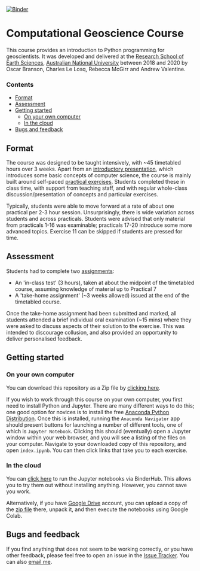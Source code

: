 [![Binder](https://mybinder.org/badge_logo.svg)](https://mybinder.org/v2/gh/valentineap/ComputationalGeoscienceCourse/binder?labpath=index.ipynb)

# Computational Geoscience Course

This course provides an introduction to Python programming for geoscientists. It was developed and delivered at the [Research School of Earth Sciences](https://earthsciences.anu.edu.au), [Australian National University](https://www.anu.edu.au) between 2018 and 2020 by Oscar Branson, Charles Le Losq, Rebecca McGirr and Andrew Valentine. 

### Contents
- [Format](#Format)
- [Assessment](#Asssessment)
- [Getting started](#getting-started)
   - [On your own computer](#on-your-own-computer)
   - [In the cloud](#in-the-cloud)
- [Bugs and feedback](#bugs-and-feedback)

## Format
The course was designed to be taught intensively, with ~45 timetabled hours over 3 weeks. Apart from an [introductory presentation](Slides/slides.pdf), which introduces some basic concepts of computer science, the course is mainly built around self-paced [practical exercises](Practicals/). Students completed these in class time, with support from teaching staff, and with regular whole-class discussion/presentation of concepts and particular exercises.

Typically, students were able to move forward at a rate of about one practical per 2-3 hour session. Unsurprisingly, there is wide variation across students and across practicals. Students were advised that only material from practicals 1-16 was examinable; practicals 17-20 introduce some more advanced topics. Exercise 11 can be skipped if students are pressed for time.

## Assessment
Students had to complete two [assignments](Assessment/):
- An 'in-class test' (3 hours), taken at about the midpoint of the timetabled course, assuming knowledge of material up to Practical 7
- A 'take-home assignment' (~3 weeks allowed) issued at the end of the timetabled course.

Once the take-home assignment had been submitted and marked, all students attended a brief individual oral examination (~15 mins) where they were asked to discuss aspects of their solution to the exercise. This was intended to discourage collusion, and also provided an opportunity to deliver personalised feedback.

## Getting started

### On your own computer
You can download this repository as a Zip file by [clicking here](https://github.com/valentineap/ComputationalGeoscienceCourse/zipball/master). 

If you wish to work through this course on your own computer, you first need to install Python and Jupyter. There are many different ways to do this; one good option for novices is to install the free [Anaconda Python Distribution](https://www.anaconda.com/products/distribution). Once this is installed, running the `Anaconda Navigator` app should present buttons for launching a number of different tools, one of which is `Jupyter Notebook`. Clicking this should (eventually) open a Jupyter window within your web browser, and you will see a listing of the files on your computer. Navigate to your downloaded copy of this repository, and open `index.ipynb`. You can then click links that take you to each exercise.

### In the cloud
You can [click here](https://mybinder.org/v2/gh/valentineap/ComputationalGeoscienceCourse/binder?labpath=index.ipynb) to run the Jupyter notebooks via BinderHub. This allows you to try them out without installing anything. However, you cannot save you work.

Alternatively, if you have [Google Drive](drive.google.com) account, you can upload a copy of the [zip file](https://github.com/valentineap/ComputationalGeoscienceCourse/zipball/master) there, unpack it, and then execute the notebooks using Google Colab.

## Bugs and feedback
If you find anything that does not seem to be working correctly, or you have other feedback, please feel free to open an issue in the [Issue Tracker](https://github.com/valentineap/ComputationalGeoscienceCourse/issues). You can also [email me](mailto:andrew.valentine@durham.ac.uk). 
